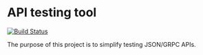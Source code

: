# API testing tool

[![Build Status](https://travis-ci.com/vusalalishov/api-tester.svg?branch=master)](https://travis-ci.com/vusalalishov/api-tester)

The purpose of this project is to simplify testing JSON/GRPC APIs.
